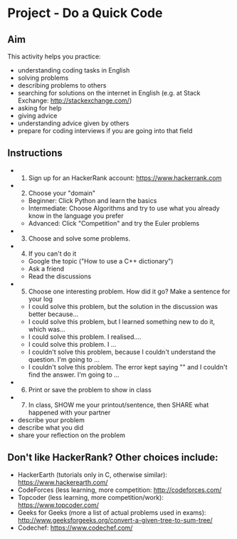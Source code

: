 # Project - Do a Quick Code

## Aim
This activity helps you practice:

* understanding coding tasks in English
* solving problems
* describing problems to others
* searching for solutions on the internet in English (e.g. at Stack Exchange: http://stackexchange.com/)
* asking for help
* giving advice
* understanding advice given by others
* prepare for coding interviews if you are going into that field 


## Instructions
* 1) Sign up for an HackerRank account: https://www.hackerrank.com
* 2) Choose your "domain"
    * Beginner: Click Python and learn the basics
    * Intermediate: Choose Algorithms and try to use what you already know in the language you prefer
    * Advanced: Click "Competition" and try the Euler problems
* 3) Choose and solve some problems.
* 4) If you can't do it
    * Google the topic ("How to use a C++ dictionary")
    * Ask a friend
    * Read the discussions
* 5) Choose one interesting problem. How did it go? Make a sentence for your log
    * I could solve this problem, but the solution in the discussion was better because...
    * I could solve this problem, but I learned something new to do it, which was...
    * I could solve this problem. I realised....
    * I could solve this problem. I ...
    * I couldn't solve this problem, because I couldn't understand the question. I'm going to ...
    * I couldn't solve this problem. The error kept saying "" and I couldn't find the answer. I'm going to ...
* 6) Print or save the problem to show in class
* 7) In class, SHOW me your printout/sentence, then SHARE what happened with your partner
* describe your problem
* describe what you did
* share your reflection on the problem

## Don't like HackerRank? Other choices include:
* HackerEarth (tutorials only in C, otherwise similar): https://www.hackerearth.com/
* CodeForces (less learning, more competition: http://codeforces.com/
* Topcoder (less learning, more competition/work): https://www.topcoder.com/
* Geeks for Geeks (more a list of actual problems used in exams): http://www.geeksforgeeks.org/convert-a-given-tree-to-sum-tree/
* Codechef: https://www.codechef.com/

